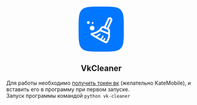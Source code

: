 <p align="center"><img src="images/logo.png" width=120>
<h2 align="center"><b>VkCleaner</b></h2>

Для работы необходимо [получить токен вк](https://vkhost.github.io) (желательно KateMobile), и вставить его в программу при первом запуске.<br>
Запуск программы командой ```python vk-cleaner```
